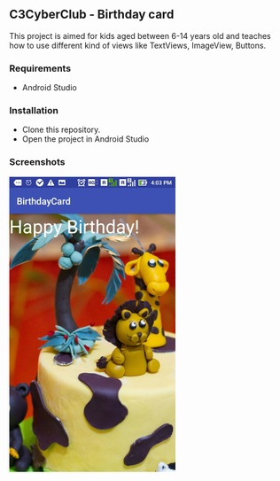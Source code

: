 ## C3CyberClub - Birthday card
This project is aimed for kids aged between 6-14 years old and teaches how to use
 different kind of views like TextViews, ImageView, Buttons.

### Requirements
* Android Studio

### Installation
* Clone this repository.
* Open the project in Android Studio

### Screenshots
![Screen 1](/assets/scr1.jpeg )
